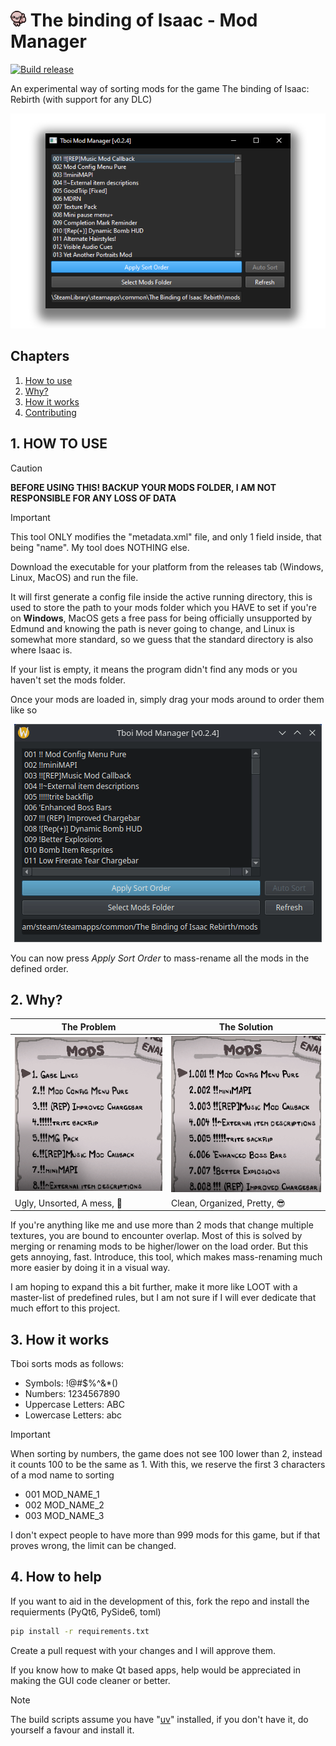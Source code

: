 # <img src="assets/icon.png" width="25" height="25" alt="isaac thumbs up"> The binding of Isaac - Mod Manager 

[![Build release](https://github.com/PetricaT/IsaacMM/actions/workflows/python-build.yml/badge.svg)](https://github.com/PetricaT/IsaacMM/actions/workflows/python-build.yml)

An experimental way of sorting mods for the game The binding of Isaac: Rebirth (with support for any DLC) 

<div align="center">

![Program Window](./assets/demo_window.png)

</div>

## Chapters
1. [How to use](#how-to-use)
2. [Why?](#why)
3. [How it works](#how-it-works)
4. [Contributing](#how-to-help)

## 1. HOW TO USE

> [!CAUTION]
> **BEFORE USING THIS! BACKUP YOUR MODS FOLDER, I AM NOT RESPONSIBLE FOR ANY LOSS OF DATA**

> [!IMPORTANT]
> This tool ONLY modifies the "metadata.xml" file, and only 1 field inside, that being "name". My tool does NOTHING else.

Download the executable for your platform from the releases tab (Windows, Linux, MacOS) and run the file.

It will first generate a config file inside the active running directory, this is used to store the path to your mods folder which you HAVE to set if you're on **Windows**, MacOS gets a free pass for being officially unsupported by Edmund and knowing the path is never going to change, and Linux is somewhat more standard, so we guess that the standard directory is also where Isaac is.

If your list is empty, it means the program didn't find any mods or you haven't set the mods folder.

Once your mods are loaded in, simply drag your mods around to order them like so

<div align="center">

![demo_gif](./assets/demo_dnd.gif)

</div>

You can now press *Apply Sort Order* to mass-rename all the mods in the defined order.

## 2. Why?

|                The Problem               |                 The Solution               |
| ---------------------------------------- | ------------------------------------------ |
| ![the_problem](./assets/the_problem.png) | ![the_solution](./assets/the_solution.png) | 
| Ugly, Unsorted, A mess, 🤢               | Clean, Organized, Pretty, 😎               |

If you're anything like me and use more than 2 mods that change multiple textures, you are bound to encounter overlap. Most of this is solved by merging or renaming mods to be higher/lower on the load order. But this gets annoying, fast. Introduce, this tool, which makes mass-renaming much more easier by doing it in a visual way. 

I am hoping to expand this a bit further, make it more like LOOT with a master-list of predefined rules, but I am not sure if I will ever dedicate that much effort to this project.

## 3. How it works

Tboi sorts mods as follows:

* Symbols: !@#$%^&*()
* Numbers: 1234567890
* Uppercase Letters: ABC
* Lowercase Letters: abc

> [!IMPORTANT]
> When sorting by numbers, the game does not see 100 lower than 2, instead it counts 100 to be the same as 1. With this, we reserve the first 3 characters of a mod name to sorting
>
> * 001 MOD_NAME_1
> * 002 MOD_NAME_2
> * 003 MOD_NAME_3

I don't expect people to have more than 999 mods for this game, but if that proves wrong, the limit can be changed.

## 4. How to help

If you want to aid in the development of this, fork the repo and install the requierments (PyQt6, PySide6, toml) 

``` sh
pip install -r requirements.txt
```

Create a pull request with your changes and I will approve them.

If you know how to make Qt based apps, help would be appreciated in making the GUI code cleaner or better.

> [!NOTE]
> The build scripts assume you have "[uv](https://docs.astral.sh/uv/)" installed, if you don't have it, do yourself a favour and install it.